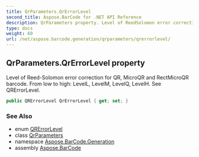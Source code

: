 ```yaml
---
title: QrParameters.QrErrorLevel
second_title: Aspose.BarCode for .NET API Reference
description: QrParameters property. Level of ReedSolomon error correction for QR MicroQR and RectMicroQR barcode. From low to high LevelL LevelM LevelQ LevelH. See QRErrorLevel
type: docs
weight: 60
url: /net/aspose.barcode.generation/qrparameters/qrerrorlevel/
---
```

## QrParameters.QrErrorLevel property

Level of Reed-Solomon error correction for QR, MicroQR and RectMicroQR barcode. From low to high: LevelL, LevelM, LevelQ, LevelH. See QRErrorLevel.

```csharp
public QRErrorLevel QrErrorLevel { get; set; }
```

### See Also

* enum [QRErrorLevel](../../qrerrorlevel/)
* class [QrParameters](../)
* namespace [Aspose.BarCode.Generation](../../../aspose.barcode.generation/)
* assembly [Aspose.BarCode](../../../)


